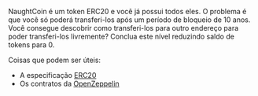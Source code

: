 NaughtCoin é um token ERC20 e você já possui todos eles. O problema é que você só poderá transferi-los após um período de bloqueio de 10 anos. Você consegue descobrir como transferi-los para outro endereço para poder transferi-los livremente? Conclua este nível reduzindo saldo de tokens para 0.

Coisas que podem ser úteis:
* A especificação [ERC20](https://github.com/ethereum/EIPs/blob/master/EIPS/eip-20.md)
* Os contratos da [OpenZeppelin](https://github.com/OpenZeppelin/zeppelin-solidity/tree/master/contracts)
